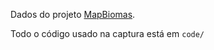 Dados do projeto [MapBiomas](https://mapbiomas.org/).

Todo o código usado na captura está em `code/`